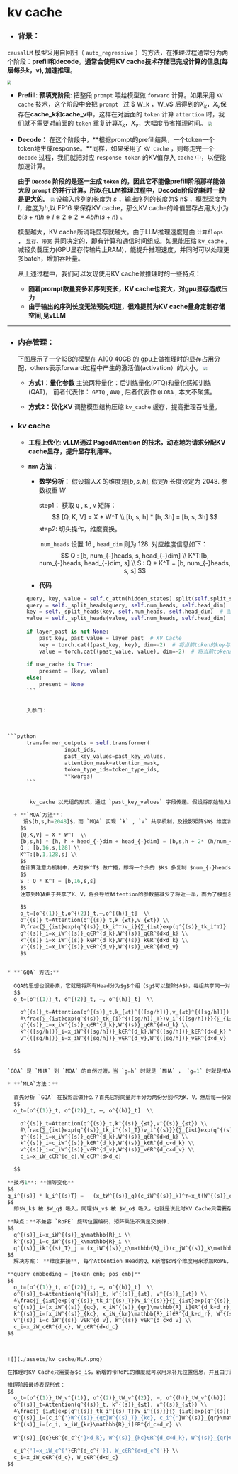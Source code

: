 #                               **kv cache**
* ### 背景：

`causalLM` 模型采用自回归（ `auto_regressive` ）的方法，在推理过程通常分为两个阶段：**prefill和decode**。**通常会使用KV cache技术存储已完成计算的信息(每层每头k，v), 加速推理**。

  <img src="./assets/kv_cache/kv_cache.png" style="zoom: 50%; " />

  + **Prefill**:
    **预填充阶段**: 把整段 `prompt` 喂给模型做 `forward` 计算。如果采用 `KV cache` 技术，这个阶段中会把 `prompt ` 过 $ W_k $，$W_v$  后得到的$X_k$，$X_v$​ 保存在**cache_k和cache_v**中，这样在对后面的 `token` 计算 `attention` 时，我们就不需要对前面的 `token` 重复计算$X_k$，$X_v$，大幅度节省推理时间。
    <img src="./assets/kv_cache/prefill.png" style="zoom:50%;" />

  + **Decode：**
    在这个阶段中，**根据prompt的prefill结果，一个token一个token地生成response。**同样，如果采用了 `KV cache` ，则每走完一个 `decode` 过程，我们就把对应 `response token` 的KV值存入 `cache` 中，以便能加速计算。

    **由于 `Decode` 阶段的是逐一生成 `token` 的，因此它不能像prefill阶段那样能做大段 `prompt` 的并行计算，所以在LLM推理过程中，Decode阶段的耗时一般是更大的。**
    <img src="./assets/kv_cache/decoder.png" style="zoom:50%;" />
    设输入序列的长度为 $s$ ，输出序列的长度为$ n$ ，模型深度为$l$，维度为$h$,以 FP16 来保存KV cache，那么KV cache的峰值显存占用大小为 $b(s+n)h∗l∗2∗2=4blh(s+n)$ 。
    
    模型越大，KV cache所消耗显存就越大。由于LLM推理速度是由 `计算flops` ， `显存、带宽` 共同决定的，即有计算和通信时间组成。如果能压缩 `kv_cache` , 减轻负载压力(GPU显存传输片上RAM)，能提升推理速度，并同时可以处理更多batch，增加吞吐量。
    
    
    
    从上述过程中，我们可以发现使用KV cache做推理时的一些特点：
    

    - **随着prompt数量变多和序列变长，KV cache也变大，对gpu显存造成压力**
    - **由于输出的序列长度无法预先知道，很难提前为KV cache量身定制存储空间,见vLLM**

  ******

* ### 内存管理：

  下图展示了一个13B的模型在 A100 40GB 的 gpu上做推理时的显存占用分配，others表示forward过程中产生的激活值(activation）的大小。
  <img src="./assets/kv_cache/A100.png" style="zoom:50%; " />
  + **方式1：量化参数**
    主流两种量化：后训练量化(PTQ)和量化感知训练(QAT)， 前者代表作： `GPTQ` , `AWQ` , 后者代表作 `QLORA` ,  本文不聚焦。

  + **方式2：优化KV**
    调整模型结构压缩 `kv_cache` 缓存，提高推理吞吐量。

* ### kv cache

  + **工程上优化**: **vLLM通过 PagedAttention 的技术，动态地为请求分配KV cache显存，提升显存利用率。**

  + **`MHA` 方法**：

    - **数学分析**：
      假设输入$X$ 的维度是$[b,s,h]$,  假定$h$ 长度设定为 2048. 参数权重 $W$

      step1： 获取 `Q` , `K` , `V` 矩阵：
      $$
      [Q, K, V] = X * W^T  \\
      [b, s, h] * [h, 3h] = [b, s, 3h]
      $$
      step2:  切头操作，维度变换。
    
      ​ `num_heads` 设置 16 , `head_dim` 则为 128. 对应维度信息如下：
      $$
      Q : [b, num_{-}heads, s, head_{-}dim] \\
      K^T:[b, num_{-}heads, head_{-}dim, s] \\
      S : Q * K^T = [b, num_{-}heads, s, s]
      $$
    

    - **代码**
    
      

```python
      query, key, value = self.c_attn(hidden_states).split(self.split_size, dim=2)
      query = self._split_heads(query, self.num_heads, self.head_dim)  # 当前token对应的query
      key = self._split_heads(key, self.num_heads, self.head_dim)  # 当前token对应的key
      value = self._split_heads(value, self.num_heads, self.head_dim)  # 当前token对应的value
      
      if layer_past is not None:
          past_key, past_value = layer_past  # KV Cache
          key = torch.cat((past_key, key), dim=-2)  # 将当前token的key与历史的K拼接
          value = torch.cat((past_value, value), dim=-2)  # 将当前token的value与历史的V拼接
      
      if use_cache is True: 
          present = (key, value)     
      else:
          present = None
      ```

    
      入参口：
    
      

```python
      transformer_outputs = self.transformer(
                  input_ids,
                  past_key_values=past_key_values,
                  attention_mask=attention_mask,
                  token_type_ids=token_type_ids,
                  **kwargs)
      ```

    
       kv_cache 以元组的形式，通过 `past_key_values` 字段传递。假设将原始输入进行线性变化（ `MLP` ）后，将转化结果保存在 `past_key_values` 里 , 便是（ `P-tuning V2` ， `Prefix_tuning` ）.

  + **`MQA`方法**：
     设$[b,s,h=2048]$，而 `MQA` 实现 `k` , `v` 共享机制，及投影矩阵$W$ 维度发生变化。
    $$
    [Q,K,V] = X * W^T  \\
    [b,s,h] * [h, h + head_{-}dim + head_{-}dim] = [b,s,h + 2* (h/num_{-}heads)] \\
    Q : [b,16,s,128] \\
    K^T:[b,1,128,s] \\
    $$
    在计算注意力机制中，先对$K^T$ 做广播，即将一个头的 $K$ 多复制 $num_{-}heads$ 块。 
    $$
    S : Q * K^T = [b,16,s,s]
    $$
    注意到MQA由于共享了K、V，将会导致Attention的参数量减少了将近一半，而为了模型总参数量的不变，通常会相应地增大FFN/GLU的规模，这也能弥补一部分效果损失。

    $$
    o_t=[o^{(1)}_t,o^{(2)}_t,⋯,o^{(h)}_t]  \\
    o^{(s)}_t=Attention(q^{(s)}_t,k_{≤t},v_{≤t}) \\
    ≜\frac{∑_{i≤t}exp(q^{(s)}_tk_i^⊤)v_i}{∑_{i≤t}exp(q^{(s)}_tk_i^⊤)}   \\
    q^{(s)}_i=x_iW^{(s)}_q∈R^{d_k},W^{(s)}_q∈R^{d×d_k} \\
    k^{(s)}_i=x_iW^{(s)}_k∈R^{d_k},W^{(s)}_k∈R^{d×d_k} \\
    v^{(s)}_i=x_iW^{(s)}_v∈R^{d_v},W^{(s)}_v∈R^{d×d_v}
    $$

  
* **`GQA` 方法:** 
  
  GQA的思想也很朴素，它就是将所有Head分为$g$个组（$g$可以整除$ℎ$），每组共享同一对K、V，用数学公式表示为:
  $$
  o_t=[o^{(1)}_t, o^{(2)}_t, ⋯, o^{(h)}_t]  \\

    o^{(s)}_t=Attention(q^{(s)}_t,k_{≤t}^{([sg/h])},v_{≤t}^{([sg/h])}) \\
    ≜\frac{∑_{i≤t}exp(q^{(s)}_tk_{i}^{([sg/h])_T})v_i^{([sg/h])}}{∑_{i≤t}exp(q^{(s)}_tk_i^{([sg/h])_T})}   \\
    q^{(s)}_i=x_iW^{(s)}_q∈R^{d_k},W^{(s)}_q∈R^{d×d_k} \\
    k^{([sg/h])}_i=x_iW^{([sg/h])}_k∈R^{d_k},W^{([sg/h])}_k∈R^{d×d_k} \\
    v^{([sg/h])}_i=x_iW^{([sg/h])}_v∈R^{d_v},W^{([sg/h])}_v∈R^{d×d_v}

  $$
  
  
`GQA` 是 `MHA` 到 `MQA` 的自然过渡，当 `g=h` 时就是 `MHA` ， `g=1` 时就是MQA，当 `1<g<h` 时，它只将KV Cache压缩到 `g/h` ，压缩率不如 `MQA` ，但同时也提供了更大的自由度，效果上更有保证。
  
* **`MLA`方法：**
  
  首先分析 `GQA` 在投影后做什么？首先它将向量对半分为两份分别作为K、V，然后每一份又均分为  𝑔 份，每一份复制 ℎ/𝑔 次，以此来“凑”够 h 个Attention Head所需要的K、V。  由于分割、复制都是简单的线性变换，所以 `MLA` 的想法是将这些简单的线性变换换成一般的线性变换，以增强模型的能力。即：通过不同的投影矩阵再次让所有的K、V Head都变得各不相同。
  $$
  o_t=[o^{(1)}_t, o^{(2)}_t, ⋯, o^{(h)}_t]  \\

    o^{(s)}_t=Attention(q^{(s)}_t,k^{(s)}_{≤t},v^{(s)}_{≤t}) \\
    ≜\frac{∑_{i≤t}exp(q^{(s)}_tk_i^{(s)_T})v_i^{(s)}}{∑_{i≤t}exp(q^{(s)}_tk_i^{(s)_T})}   \\
    q^{(s)}_i=x_iW^{(s)}_q∈R^{d_k},W^{(s)}_q∈R^{d×d_k} \\
    k^{(s)}_i=c_iW^{(s)}_k∈R^{d_k},W^{(s)}_k∈R^{d_c×d_k} \\
    v^{(s)}_i=c_iW^{(s)}_v∈R^{d_v},W^{(s)}_v∈R^{d_c×d_v} \\
    c_i=x_iW_c∈R^{d_c},W_c∈R^{d×d_c}

  $$
  
**技巧1**: **恒等变化**
$$
q_i^{(s)} * k_i^{(s)T} =   (x_tW^{(s)}_q)(c_iW^{(s)}_k)^⊤=x_t(W^{(s)}_q. W^{(s)T}_{k})c^⊤_i
$$
  即$W_k$ 被 $W_q$ 吸入，同理$W_v$ 被 $W_o$ 吸入。也就是说此时KV Cache只需要存下所有的$c_i$就行，而不至于存下所有的$k_i^{(s)}$, $v_i^{(s)}$。 其实就是通过低秩分解，压缩KV Cache，通过不同的投影矩阵相当于增强了GQA的能力。

**缺点：**不兼容 `RoPE` 旋转位置编码，矩阵乘法不满足交换律.
$$
  q^{(s)}_i=x_iW^{(s)}_q\mathbb{R}_i \\
  k^{(s)}_i=c_iW^{(s)}_k\mathbb{R}_i \\
  q^{(s)}_ik^{(s)_T}_j = (x_iW^{(s)}_q\mathbb{R}_i)(c_jW^{(s)}_k\mathbb{R}_j)^T = x_i(W^{(s)}_q\mathbb{R}_{i-j}k^{(s)_T})c_i^T
$$
  解决方案： **维度拼接**, 每个Attention Head的Q、K新增$𝑑𝑟$个维度用来添加RoPE，其中K新增的维度每个Head共享：

**query embbeding = [token_emb; pos_emb]**
$$
  o_t=[o^{(1)}_t, o^{(2)}_t, ⋯, o^{(h)}_t]  \\
  o^{(s)}_t=Attention(q^{(s)}_t, k^{(s)}_{≤t}, v^{(s)}_{≤t}) \\
  ≜\frac{∑_{i≤t}exp(q^{(s)}_tk_i^{(s)_T})v_i^{(s)}}{∑_{i≤t}exp(q^{(s)}_tk_i^{(s)_T})}   \\
  q^{(s)}_i=[x_iW^{(s)}_{qc}, x_iW^{(s)}_{qr}\mathbb{R}_i]∈R^{d_k+d_r}, W^{(s)}_{qc}∈R^{d×d_k}, W^{(s)}_{qr}∈R^{d×d_r}\\
  k^{(s)}_i=[x_iW^{(s)}_{kc}, x_iW_{kr}\mathbb{R}_i]∈R^{d_k+d_r}, W^{(s)}_{kc}∈R^{d×d_k}, W^{(s)}_{kr}∈R^{d×d_r} \\
  v^{(s)}_i=c_iW^{(s)}_v∈R^{d_v}, W^{(s)}_v∈R^{d_c×d_v} \\
  c_i=x_iW_c∈R^{d_c}, W_c∈R^{d×d_c}
$$

  

![](./assets/kv_cache/MLA.png)

在推理时KV Cache只需要存$c_i$，新增的带RoPE的维度就可以用来补充位置信息，并且由于所有Head共享，所以也就只有在K Cache这里增加了$d_r$个维度。

推理阶段最终表现形式：
$$
  o_t=[o^{(1)}_tW_v^{(1)}, o^{(2)}_tW_v^{(2)}, ⋯, o^{(h)}_tW_v^{(h)}]  \\
  o^{(s)}_t=Attention(q^{(s)}_t, k^{(s)}_{≤t}, v^{(s)}_{≤t}) \\
  ≜\frac{∑_{i≤t}exp(q^{(s)}_tk_i^{(s)_T})v_i^{(s)}}{∑_{i≤t}exp(q^{(s)}_tk_i^{(s)_T})}   \\
  q^{(s)}_i=[c_i^{'}W^{(s)}_{qc}W^{(s)_T}_{kc}, c_i^{'}W^{(s)}_{qr}\mathbb{R}_i]∈R^{d_c+d_r} \\
  k^{(s)}_i=[c_i, x_iW_{kr}\mathbb{R}_i]∈R^{d_c+d_r} \\
  
  W^{(s)}_{qc}∈R^{d_c^{'}×d_k}, W^{(s)}_{kc}∈R^{d_c×d_k}, W^{(s)}_{qr}∈R^{d_c^{'}×d_r}, W_{kr}∈R^{d×d_r} \\
  
  c_i^{'}=x_iW_c^{'}∈R^{d_c^{'}}, W_c∈R^{d×d_c^{'}} \\
  c_i=x_iW_c∈R^{d_c}, W_c∈R^{d×d_c}
$$

  

  

​		

​       
